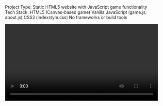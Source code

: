 Project Type: Static HTML5 website with JavaScript game functionality
Tech Stack:
HTML5 (Canvas-based game)
Vanilla JavaScript (game.js, about.js)
CSS3 (indexstyle.css)
No frameworks or build tools


<video width="100%" controls>
  <source src="html5fun" type="video/mp4">
</video>
